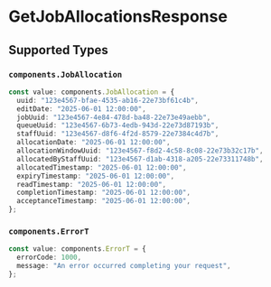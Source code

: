 # GetJobAllocationsResponse


## Supported Types

### `components.JobAllocation`

```typescript
const value: components.JobAllocation = {
  uuid: "123e4567-bfae-4535-ab16-22e73bf61c4b",
  editDate: "2025-06-01 12:00:00",
  jobUuid: "123e4567-4e84-478d-ba48-22e73e49aebb",
  queueUuid: "123e4567-6b73-4edb-943d-22e73d87193b",
  staffUuid: "123e4567-d8f6-4f2d-8579-22e7384c4d7b",
  allocationDate: "2025-06-01 12:00:00",
  allocationWindowUuid: "123e4567-f8d2-4c58-8c08-22e73b32c17b",
  allocatedByStaffUuid: "123e4567-d1ab-4318-a205-22e73311748b",
  allocatedTimestamp: "2025-06-01 12:00:00",
  expiryTimestamp: "2025-06-01 12:00:00",
  readTimestamp: "2025-06-01 12:00:00",
  completionTimestamp: "2025-06-01 12:00:00",
  acceptanceTimestamp: "2025-06-01 12:00:00",
};
```

### `components.ErrorT`

```typescript
const value: components.ErrorT = {
  errorCode: 1000,
  message: "An error occurred completing your request",
};
```

